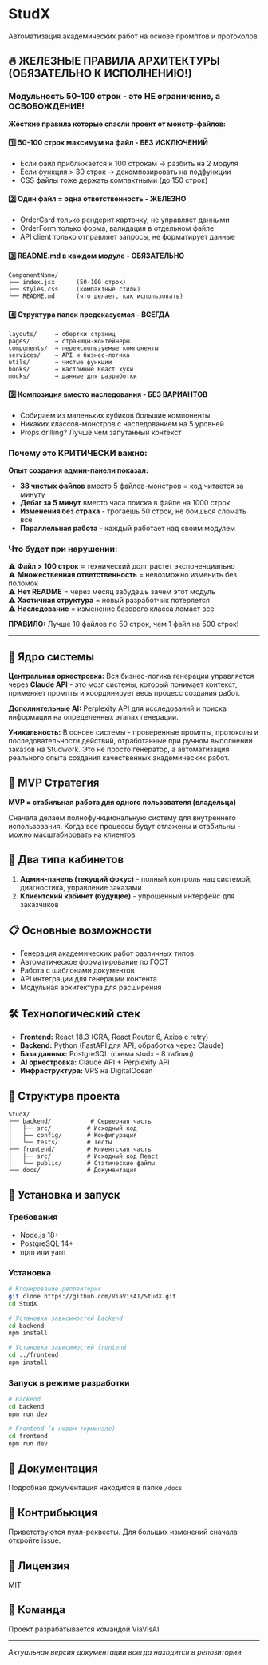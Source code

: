 # StudX

Автоматизация академических работ на основе промптов и протоколов

## 🔥 ЖЕЛЕЗНЫЕ ПРАВИЛА АРХИТЕКТУРЫ (ОБЯЗАТЕЛЬНО К ИСПОЛНЕНИЮ!)

### Модульность 50-100 строк - это НЕ ограничение, а ОСВОБОЖДЕНИЕ!

**Жесткие правила которые спасли проект от монстр-файлов:**

#### 1️⃣ **50-100 строк максимум на файл** - БЕЗ ИСКЛЮЧЕНИЙ
- Если файл приближается к 100 строкам → разбить на 2 модуля
- Если функция > 30 строк → декомпозировать на подфункции
- CSS файлы тоже держать компактными (до 150 строк)

#### 2️⃣ **Один файл = одна ответственность** - ЖЕЛЕЗНО
- OrderCard только рендерит карточку, не управляет данными
- OrderForm только форма, валидация в отдельном файле
- API client только отправляет запросы, не форматирует данные

#### 3️⃣ **README.md в каждом модуле** - ОБЯЗАТЕЛЬНО
```
ComponentName/
├── index.jsx      (50-100 строк)
├── styles.css     (компактные стили)
└── README.md      (что делает, как использовать)
```

#### 4️⃣ **Структура папок предсказуемая** - ВСЕГДА
```
layouts/     → обертки страниц
pages/       → страницы-контейнеры  
components/  → переиспользуемые компоненты
services/    → API и бизнес-логика
utils/       → чистые функции
hooks/       → кастомные React хуки
mocks/       → данные для разработки
```

#### 5️⃣ **Композиция вместо наследования** - БЕЗ ВАРИАНТОВ
- Собираем из маленьких кубиков большие компоненты
- Никаких классов-монстров с наследованием на 5 уровней
- Props drilling? Лучше чем запутанный контекст

### Почему это КРИТИЧЕСКИ важно:

**Опыт создания админ-панели показал:**
- **38 чистых файлов** вместо 5 файлов-монстров = код читается за минуту
- **Дебаг за 5 минут** вместо часа поиска в файле на 1000 строк
- **Изменения без страха** - трогаешь 50 строк, не боишься сломать все
- **Параллельная работа** - каждый работает над своим модулем

### Что будет при нарушении:

⚠️ **Файл > 100 строк** = технический долг растет экспоненциально  
⚠️ **Множественная ответственность** = невозможно изменить без поломок  
⚠️ **Нет README** = через месяц забудешь зачем этот модуль  
⚠️ **Хаотичная структура** = новый разработчик потеряется  
⚠️ **Наследование** = изменение базового класса ломает все  

**ПРАВИЛО:** Лучше 10 файлов по 50 строк, чем 1 файл на 500 строк!

---

## 🧠 Ядро системы

**Центральная оркестровка:** Вся бизнес-логика генерации управляется через **Claude API** - это мозг системы, который понимает контекст, применяет промпты и координирует весь процесс создания работ.

**Дополнительные AI:** Perplexity API для исследований и поиска информации на определенных этапах генерации.

**Уникальность:** В основе системы - проверенные промпты, протоколы и последовательности действий, отработанные при ручном выполнении заказов на Studwork. Это не просто генератор, а автоматизация реального опыта создания качественных академических работ.

## 🎯 MVP Стратегия

**MVP = стабильная работа для одного пользователя (владельца)**

Сначала делаем полнофункциональную систему для внутреннего использования. Когда все процессы будут отлажены и стабильны - можно масштабировать на клиентов.

## 👥 Два типа кабинетов

1. **Админ-панель (текущий фокус)** - полный контроль над системой, диагностика, управление заказами
2. **Клиентский кабинет (будущее)** - упрощенный интерфейс для заказчиков

## 📋 Основные возможности

- Генерация академических работ различных типов
- Автоматическое форматирование по ГОСТ
- Работа с шаблонами документов
- API интеграции для генерации контента
- Модульная архитектура для расширения

## 🛠 Технологический стек

- **Frontend:** React 18.3 (CRA, React Router 6, Axios с retry)
- **Backend:** Python (FastAPI для API, обработка через Claude)
- **База данных:** PostgreSQL (схема studx - 8 таблиц)
- **AI оркестровка:** Claude API + Perplexity API
- **Инфраструктура:** VPS на DigitalOcean

## 📁 Структура проекта

```
StudX/
├── backend/           # Серверная часть
│   ├── src/          # Исходный код
│   ├── config/       # Конфигурация
│   └── tests/        # Тесты
├── frontend/         # Клиентская часть
│   ├── src/          # Исходный код React
│   └── public/       # Статические файлы
└── docs/             # Документация
```
## 🚀 Установка и запуск

### Требования
- Node.js 18+ 
- PostgreSQL 14+
- npm или yarn

### Установка

```bash
# Клонирование репозитория
git clone https://github.com/ViaVisAI/StudX.git
cd StudX

# Установка зависимостей backend
cd backend
npm install

# Установка зависимостей frontend
cd ../frontend
npm install
```

### Запуск в режиме разработки

```bash
# Backend
cd backend
npm run dev

# Frontend (в новом терминале)
cd frontend
npm run dev
```

## 📝 Документация

Подробная документация находится в папке `/docs`

## 🤝 Контрибьюция

Приветствуются пулл-реквесты. Для больших изменений сначала откройте issue.

## 📄 Лицензия

MIT

## 👥 Команда

Проект разрабатывается командой ViaVisAI

---

*Актуальная версия документации всегда находится в репозитории*